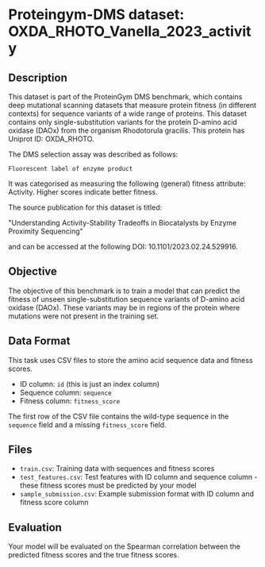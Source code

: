 
# Proteingym-DMS dataset: OXDA_RHOTO_Vanella_2023_activity

## Description

This dataset is part of the ProteinGym DMS benchmark, which contains deep mutational scanning datasets that measure
protein fitness (in different contexts) for sequence variants of a wide range of proteins. This dataset contains
only single-substitution variants for the protein D-amino acid oxidase (DAOx) from the organism Rhodotorula gracilis. This protein has Uniprot ID: OXDA_RHOTO. 

The DMS selection assay was described as follows: 

    Fluorescent label of enzyme product

It was categorised as measuring the following (general) fitness attribute: Activity. Higher scores indicate better fitness.

The source publication for this dataset is titled: 

"Understanding Activity-Stability Tradeoffs in Biocatalysts by Enzyme Proximity Sequencing"

and can be accessed at the following DOI: 10.1101/2023.02.24.529916.

## Objective

The objective of this benchmark is to train a model that can predict the fitness of unseen single-substitution sequence variants of D-amino acid oxidase (DAOx).
These variants may be in regions of the protein where mutations were not present in the training set.

## Data Format

This task uses CSV files to store the amino acid sequence data and fitness scores.
- ID column: `id` (this is just an index column)
- Sequence column: `sequence`
- Fitness column: `fitness_score`

The first row of the CSV file contains the wild-type sequence in the `sequence` field and a missing `fitness_score` field.

## Files

- `train.csv`: Training data with sequences and fitness scores
- `test_features.csv`: Test features with ID column and sequence column - these fitness scores must be predicted by your model
- `sample_submission.csv`: Example submission format with ID column and fitness score column

## Evaluation

Your model will be evaluated on the Spearman correlation between the predicted fitness scores and the true fitness scores.
